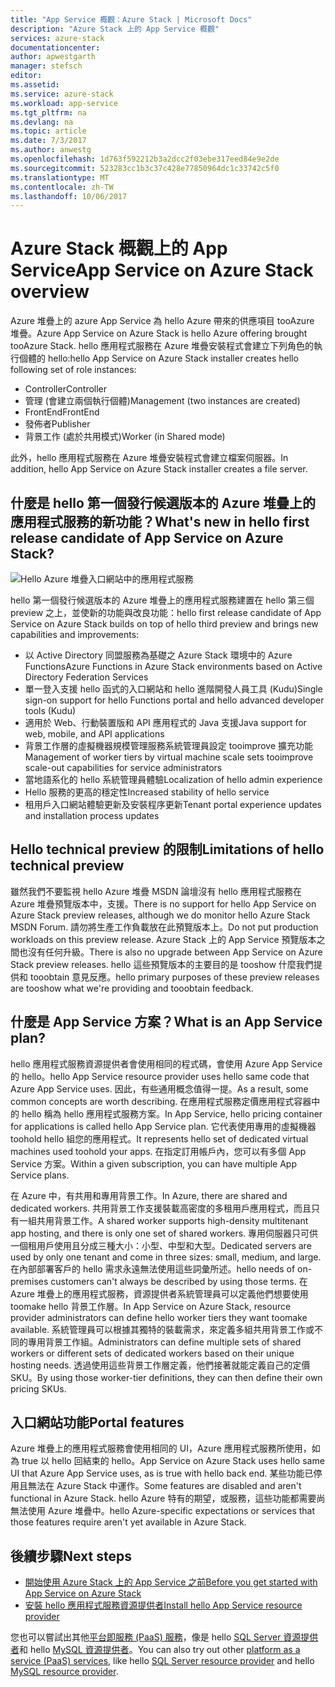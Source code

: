 ```yaml
---
title: "App Service 概觀：Azure Stack | Microsoft Docs"
description: "Azure Stack 上的 App Service 概觀"
services: azure-stack
documentationcenter: 
author: apwestgarth
manager: stefsch
editor: 
ms.assetid: 
ms.service: azure-stack
ms.workload: app-service
ms.tgt_pltfrm: na
ms.devlang: na
ms.topic: article
ms.date: 7/3/2017
ms.author: anwestg
ms.openlocfilehash: 1d763f592212b3a2dcc2f03ebe317eed84e9e2de
ms.sourcegitcommit: 523283cc1b3c37c428e77850964dc1c33742c5f0
ms.translationtype: MT
ms.contentlocale: zh-TW
ms.lasthandoff: 10/06/2017
---
```

# <a name="app-service-on-azure-stack-overview"></a><span data-ttu-id="68457-103">Azure Stack 概觀上的 App Service</span><span class="sxs-lookup"><span data-stu-id="68457-103">App Service on Azure Stack overview</span></span>

<span data-ttu-id="68457-104">Azure 堆疊上的 azure App Service 為 hello Azure 帶來的供應項目 tooAzure 堆疊。</span><span class="sxs-lookup"><span data-stu-id="68457-104">Azure App Service on Azure Stack is hello Azure offering brought tooAzure Stack.</span></span> <span data-ttu-id="68457-105">hello 應用程式服務在 Azure 堆疊安裝程式會建立下列角色的執行個體的 hello:</span><span class="sxs-lookup"><span data-stu-id="68457-105">hello App Service on Azure Stack installer creates hello following set of role instances:</span></span>

*  <span data-ttu-id="68457-106">Controller</span><span class="sxs-lookup"><span data-stu-id="68457-106">Controller</span></span>
*  <span data-ttu-id="68457-107">管理 (會建立兩個執行個體)</span><span class="sxs-lookup"><span data-stu-id="68457-107">Management (two instances are created)</span></span>
*  <span data-ttu-id="68457-108">FrontEnd</span><span class="sxs-lookup"><span data-stu-id="68457-108">FrontEnd</span></span>
*  <span data-ttu-id="68457-109">發佈者</span><span class="sxs-lookup"><span data-stu-id="68457-109">Publisher</span></span>
*  <span data-ttu-id="68457-110">背景工作 (處於共用模式)</span><span class="sxs-lookup"><span data-stu-id="68457-110">Worker (in Shared mode)</span></span>

<span data-ttu-id="68457-111">此外，hello 應用程式服務在 Azure 堆疊安裝程式會建立檔案伺服器。</span><span class="sxs-lookup"><span data-stu-id="68457-111">In addition, hello App Service on Azure Stack installer creates a file server.</span></span>
    
## <a name="whats-new-in-hello-first-release-candidate-of-app-service-on-azure-stack"></a><span data-ttu-id="68457-112">什麼是 hello 第一個發行候選版本的 Azure 堆疊上的應用程式服務的新功能？</span><span class="sxs-lookup"><span data-stu-id="68457-112">What's new in hello first release candidate of App Service on Azure Stack?</span></span>
![Hello Azure 堆疊入口網站中的應用程式服務][1]

<span data-ttu-id="68457-114">hello 第一個發行候選版本的 Azure 堆疊上的應用程式服務建置在 hello 第三個 preview 之上，並使新的功能與改良功能：</span><span class="sxs-lookup"><span data-stu-id="68457-114">hello first release candidate of App Service on Azure Stack builds on top of hello third preview and brings new capabilities and improvements:</span></span>

* <span data-ttu-id="68457-115">以 Active Directory 同盟服務為基礎之 Azure Stack 環境中的 Azure Functions</span><span class="sxs-lookup"><span data-stu-id="68457-115">Azure Functions in Azure Stack environments based on Active Directory Federation Services</span></span> 
* <span data-ttu-id="68457-116">單一登入支援 hello 函式的入口網站和 hello 進階開發人員工具 (Kudu)</span><span class="sxs-lookup"><span data-stu-id="68457-116">Single sign-on support for hello Functions portal and hello advanced developer tools (Kudu)</span></span>
* <span data-ttu-id="68457-117">適用於 Web、行動裝置版和 API 應用程式的 Java 支援</span><span class="sxs-lookup"><span data-stu-id="68457-117">Java support for web, mobile, and API applications</span></span>
* <span data-ttu-id="68457-118">背景工作層的虛擬機器規模管理服務系統管理員設定 tooimprove 擴充功能</span><span class="sxs-lookup"><span data-stu-id="68457-118">Management of worker tiers by virtual machine scale sets tooimprove scale-out capabilities for service administrators</span></span>
* <span data-ttu-id="68457-119">當地語系化的 hello 系統管理員體驗</span><span class="sxs-lookup"><span data-stu-id="68457-119">Localization of hello admin experience</span></span>
* <span data-ttu-id="68457-120">Hello 服務的更高的穩定性</span><span class="sxs-lookup"><span data-stu-id="68457-120">Increased stability of hello service</span></span>
* <span data-ttu-id="68457-121">租用戶入口網站體驗更新及安裝程序更新</span><span class="sxs-lookup"><span data-stu-id="68457-121">Tenant portal experience updates and installation process updates</span></span>

## <a name="limitations-of-hello-technical-preview"></a><span data-ttu-id="68457-122">Hello technical preview 的限制</span><span class="sxs-lookup"><span data-stu-id="68457-122">Limitations of hello technical preview</span></span>

<span data-ttu-id="68457-123">雖然我們不要監視 hello Azure 堆疊 MSDN 論壇沒有 hello 應用程式服務在 Azure 堆疊預覽版本中，支援。</span><span class="sxs-lookup"><span data-stu-id="68457-123">There is no support for hello App Service on Azure Stack preview releases, although we do monitor hello Azure Stack MSDN Forum.</span></span> <span data-ttu-id="68457-124">請勿將生產工作負載放在此預覽版本上。</span><span class="sxs-lookup"><span data-stu-id="68457-124">Do not put production workloads on this preview release.</span></span> <span data-ttu-id="68457-125">Azure Stack 上的 App Service 預覽版本之間也沒有任何升級。</span><span class="sxs-lookup"><span data-stu-id="68457-125">There is also no upgrade between App Service on Azure Stack preview releases.</span></span> <span data-ttu-id="68457-126">hello 這些預覽版本的主要目的是 tooshow 什麼我們提供和 tooobtain 意見反應。</span><span class="sxs-lookup"><span data-stu-id="68457-126">hello primary purposes of these preview releases are tooshow what we're providing and tooobtain feedback.</span></span> 

## <a name="what-is-an-app-service-plan"></a><span data-ttu-id="68457-127">什麼是 App Service 方案？</span><span class="sxs-lookup"><span data-stu-id="68457-127">What is an App Service plan?</span></span>

<span data-ttu-id="68457-128">hello 應用程式服務資源提供者會使用相同的程式碼，會使用 Azure App Service 的 hello。</span><span class="sxs-lookup"><span data-stu-id="68457-128">hello App Service resource provider uses hello same code that Azure App Service uses.</span></span> <span data-ttu-id="68457-129">因此，有些通用概念值得一提。</span><span class="sxs-lookup"><span data-stu-id="68457-129">As a result, some common concepts are worth describing.</span></span> <span data-ttu-id="68457-130">在應用程式服務定價應用程式容器中的 hello 稱為 hello 應用程式服務方案。</span><span class="sxs-lookup"><span data-stu-id="68457-130">In App Service, hello pricing container for applications is called hello App Service plan.</span></span> <span data-ttu-id="68457-131">它代表使用專用的虛擬機器 toohold hello 組您的應用程式。</span><span class="sxs-lookup"><span data-stu-id="68457-131">It represents hello set of dedicated virtual machines used toohold your apps.</span></span> <span data-ttu-id="68457-132">在指定訂用帳戶內，您可以有多個 App Service 方案。</span><span class="sxs-lookup"><span data-stu-id="68457-132">Within a given subscription, you can have multiple App Service plans.</span></span> 

<span data-ttu-id="68457-133">在 Azure 中，有共用和專用背景工作。</span><span class="sxs-lookup"><span data-stu-id="68457-133">In Azure, there are shared and dedicated workers.</span></span> <span data-ttu-id="68457-134">共用背景工作支援裝載高密度的多租用戶應用程式，而且只有一組共用背景工作。</span><span class="sxs-lookup"><span data-stu-id="68457-134">A shared worker supports high-density multitenant app hosting, and there is only one set of shared workers.</span></span> <span data-ttu-id="68457-135">專用伺服器只可供一個租用戶使用且分成三種大小：小型、中型和大型。</span><span class="sxs-lookup"><span data-stu-id="68457-135">Dedicated servers are used by only one tenant and come in three sizes: small, medium, and large.</span></span> <span data-ttu-id="68457-136">在內部部署客戶的 hello 需求永遠無法使用這些詞彙所述。</span><span class="sxs-lookup"><span data-stu-id="68457-136">hello needs of on-premises customers can't always be described by using those terms.</span></span> <span data-ttu-id="68457-137">在 Azure 堆疊上的應用程式服務，資源提供者系統管理員可以定義他們想要使用 toomake hello 背景工作層。</span><span class="sxs-lookup"><span data-stu-id="68457-137">In App Service on Azure Stack, resource provider administrators can define hello worker tiers they want toomake available.</span></span> <span data-ttu-id="68457-138">系統管理員可以根據其獨特的裝載需求，來定義多組共用背景工作或不同的專用背景工作組。</span><span class="sxs-lookup"><span data-stu-id="68457-138">Administrators can define multiple sets of shared workers or different sets of dedicated workers based on their unique hosting needs.</span></span> <span data-ttu-id="68457-139">透過使用這些背景工作層定義，他們接著就能定義自己的定價 SKU。</span><span class="sxs-lookup"><span data-stu-id="68457-139">By using those worker-tier definitions, they can then define their own pricing SKUs.</span></span>

## <a name="portal-features"></a><span data-ttu-id="68457-140">入口網站功能</span><span class="sxs-lookup"><span data-stu-id="68457-140">Portal features</span></span>

<span data-ttu-id="68457-141">Azure 堆疊上的應用程式服務會使用相同的 UI，Azure 應用程式服務所使用，如為 true 以 hello 回結束的 hello。</span><span class="sxs-lookup"><span data-stu-id="68457-141">App Service on Azure Stack uses hello same UI that Azure App Service uses, as is true with hello back end.</span></span> <span data-ttu-id="68457-142">某些功能已停用且無法在 Azure Stack 中運作。</span><span class="sxs-lookup"><span data-stu-id="68457-142">Some features are disabled and aren't functional in Azure Stack.</span></span> <span data-ttu-id="68457-143">hello Azure 特有的期望，或服務，這些功能都需要尚無法使用 Azure 堆疊中。</span><span class="sxs-lookup"><span data-stu-id="68457-143">hello Azure-specific expectations or services that those features require aren't yet available in Azure Stack.</span></span> 

## <a name="next-steps"></a><span data-ttu-id="68457-144">後續步驟</span><span class="sxs-lookup"><span data-stu-id="68457-144">Next steps</span></span>

- [<span data-ttu-id="68457-145">開始使用 Azure Stack 上的 App Service 之前</span><span class="sxs-lookup"><span data-stu-id="68457-145">Before you get started with App Service on Azure Stack</span></span>](azure-stack-app-service-before-you-get-started.md)
- [<span data-ttu-id="68457-146">安裝 hello 應用程式服務資源提供者</span><span class="sxs-lookup"><span data-stu-id="68457-146">Install hello App Service resource provider</span></span>](azure-stack-app-service-deploy.md)

<span data-ttu-id="68457-147">您也可以嘗試出其他[平台即服務 (PaaS) 服務](azure-stack-tools-paas-services.md)，像是 hello [SQL Server 資源提供者](azure-stack-sql-resource-provider-deploy.md)和 hello [MySQL 資源提供者](azure-stack-mysql-resource-provider-deploy.md)。</span><span class="sxs-lookup"><span data-stu-id="68457-147">You can also try out other [platform as a service (PaaS) services](azure-stack-tools-paas-services.md), like hello [SQL Server resource provider](azure-stack-sql-resource-provider-deploy.md) and hello [MySQL resource provider](azure-stack-mysql-resource-provider-deploy.md).</span></span>

<!--Image references-->
[1]: ./media/azure-stack-app-service-overview/AppService_Portal.png
